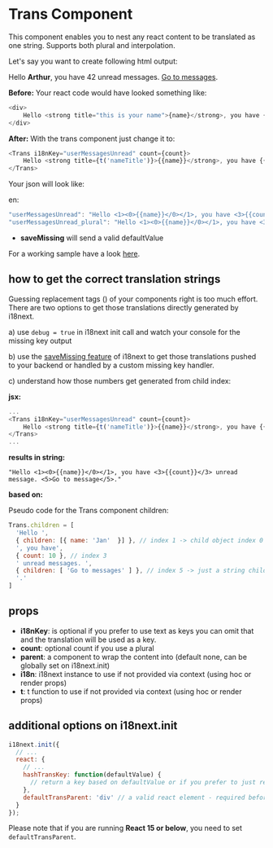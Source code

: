# Trans Component

This component enables you to nest any react content to be translated as one string. Supports both plural and interpolation.

Let's say you want to create following html output:

Hello **Arthur**, you have 42 unread messages. [Go to messages]().

**Before:** Your react code would have looked something like:

```javascript
<div>
    Hello <strong title="this is your name">{name}</strong>, you have {count} unread message(s). <Link to="/msgs">Go to messages</Link>.
</div>
```

**After:** With the trans component just change it to:

```javascript
<Trans i18nKey="userMessagesUnread" count={count}>
    Hello <strong title={t('nameTitle')}>{{name}}</strong>, you have {{count}} unread message. <Link to="/msgs">Go to messages</Link>.
</Trans>
```

Your json will look like:

en:

```javascript
"userMessagesUnread": "Hello <1><0>{{name}}</0></1>, you have <3>{{count}}</3> unread message. <5>Go to message</5>.",
"userMessagesUnread_plural": "Hello <1><0>{{name}}</0></1>, you have <3>{{count}}</3> unread messages.  <5>Go to messages</5>.",
```

* **saveMissing** will send a valid defaultValue

For a working sample have a look [here](https://github.com/i18next/react-i18next/blob/master/example/react_renderProps/src/App.js#L20).

## how to get the correct translation strings

Guessing replacement tags \(\) of your components right is too much effort. There are two options to get those translations directly generated by i18next.

a\) use `debug = true` in i18next init call and watch your console for the missing key output

b\) use the [saveMissing feature](https://www.i18next.com/configuration-options.html#missing-keys) of i18next to get those translations pushed to your backend or handled by a custom missing key handler.

c\) understand how those numbers get generated from child index:

**jsx:**

```javascript
...
<Trans i18nKey="userMessagesUnread" count={count}>
    Hello <strong title={t('nameTitle')}>{{name}}</strong>, you have {{count}} unread message. <Link to="/msgs">Go to messages</Link>.
</Trans>
...
```

**results in string:**

```text
"Hello <1><0>{{name}}</0></1>, you have <3>{{count}}</3> unread message. <5>Go to message</5>."
```

**based on:**

Pseudo code for the Trans component children:

```javascript
Trans.children = [
  'Hello ',
  { children: [{ name: 'Jan'  }] }, // index 1 -> child object index 0
  ', you have',
  { count: 10 }, // index 3
  ' unread messages. ',
  { children: [ 'Go to messages' ] }, // index 5 -> just a string child
  '.'
]
```

## props

* **i18nKey**: is optional if you prefer to use text as keys you can omit that and the translation will be used as a key.
* **count**: optional count if you use a plural
* **parent**: a component to wrap the content into \(default none, can be globally set on i18next.init\)
* **i18n**: i18next instance to use if not provided via context \(using hoc or render props\)
* **t**: t function to use if not provided via context \(using hoc or render props\)

## additional options on i18next.init

```javascript
i18next.init({
  // ...
  react: {
    // ...
    hashTransKey: function(defaultValue) {
      // return a key based on defaultValue or if you prefer to just remind you should set a key return false and throw an error
    },
    defaultTransParent: 'div' // a valid react element - required before react 16
  }
});
```

Please note that if you are running **React 15 or below**, you need to set `defaultTransParent`.

